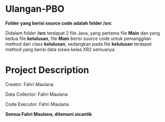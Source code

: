 # Ulangan-PBO
**Folder yang berisi source code adalah folder /src**

Didalam folder **/src** terdapat 2 file Java, yang pertama file **Main** dan yang kedua file **kelulusan**, file **Main** berisi source code untuk pemanggilan method dari class **kelulusan**,
sedangkan pada file **kelulusan** terdapat method yang berisi data siswa kelas XR2 semuanya

# Project Description
Creator: Fahri Maulana

Data Collector: Fahri Maulana

Code Executor: Fahri Maulana

**Semua Fahri Maulana, ditemani sicantik**
